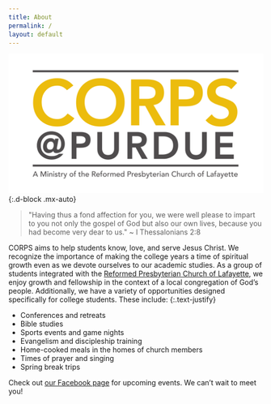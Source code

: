 ```yaml
---
title: About
permalink: /
layout: default
---
```


![logo](/assets/images/logo.png){:.d-block .mx-auto}

> "Having thus a fond affection for you, we were well please to impart to you not only the gospel of God but also our own lives, because you had become very dear to us." ~ I Thessalonians 2:8

CORPS aims to help students know, love, and serve Jesus Christ. We recognize the importance of making the college years a time of spiritual growth even as we devote ourselves to our academic studies. As a group of students integrated with the [Reformed Presbyterian Church of Lafayette](https://reformedlafayette.com), we enjoy growth and fellowship in the context of a local congregation of God’s people. Additionally, we have a variety of opportunities designed specifically for college students. These include:
{:.text-justify}

- Conferences and retreats
- Bible studies
- Sports events and game nights
- Evangelism and discipleship training
- Home-cooked meals in the homes of church members
- Times of prayer and singing
- Spring break trips

Check out [our Facebook page](https://facebook.com/purduecorps) for upcoming events. We can’t wait to meet you!

